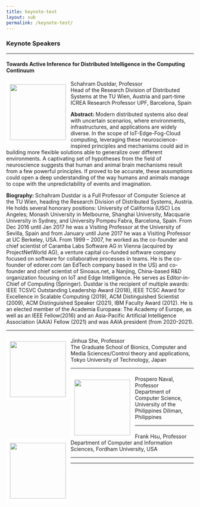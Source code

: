 ```yaml
---
title: keynote-test
layout: sub
permalink: /keynote-test/
---
```




<h3>Keynote Speakers</h3>
<hr/>

<h4>Towards Active Inference for Distributed Intelligence in the Computing Continuum</h4>
<img src="/2024/assets/images/speaker/schahram_dustdar.jpg" align="left" style="border:10px solid white" width="150">Schahram Dustdar, Professor
<br/>
Head of the Research Division of Distributed Systems at the TU Wien, Austria and part-time ICREA Research Professor UPF, Barcelona, Spain
<p>
<b>Abstract: </b> Modern distributed systems also deal with uncertain scenarios, where environments, infrastructures, and applications are widely diverse. In the scope of IoT-Edge-Fog-Cloud computing, leveraging these neuroscience-inspired principles and mechanisms could aid in building more flexible solutions able to generalize over different environments. A captivating set of hypotheses from the field of neuroscience suggests that human and animal brain mechanisms result from a few powerful principles. If proved to be accurate, these assumptions could open a deep understanding of the way humans and animals manage to cope with the unpredictability of events and imagination.
</p>
<p>
<b>Biography: </b> Schahram Dustdar is a Full Professor of Computer Science at the TU Wien, heading the Research Division of Distributed Systems, Austria. He holds several honorary positions: University of California (USC) Los Angeles; Monash University in Melbourne, Shanghai University, Macquarie University in Sydney, and University Pompeu Fabra, Barcelona, Spain. From Dec 2016 until Jan 2017 he was a Visiting Professor at the University of Sevilla, Spain and from January until June 2017 he was a Visiting Professor at UC Berkeley, USA. From 1999 – 2007, he worked as the co-founder and chief scientist of Caramba Labs Software AG in Vienna (acquired by ProjectNetWorld AG), a venture capital co-funded software company focused on software for collaborative processes in teams. He is the co-founder of edorer.com (an EdTech company based in the US) and co-founder and chief scientist of Sinoaus.net, a Nanjing, China-based R&D organization focusing on IoT and Edge Intelligence. He serves as Editor-in-Chief of Computing (Springer). Dustdar is the recipient of multiple awards: IEEE TCSVC Outstanding Leadership Award (2018), IEEE TCSC Award for Excellence in Scalable Computing (2019), ACM Distinguished Scientist (2009), ACM Distinguished Speaker (2021), IBM Faculty Award (2012). He is an elected member of the Academia Europaea: The Academy of Europe, as well as an IEEE Fellow(2016) and an Asia-Pacific Artificial Intelligence Association (AAIA) Fellow (2021) and was AAIA president (from 2020-2021).
</p>
<hr/>

<h4></h4>
<img src="/2024/assets/images/speaker/jinhua_she.jpg" align="left" style="border:10px solid white" width="150">Jinhua She, Professor
<br/>
The Graduate School of Bionics, Computer and Media Sciences/Control theory and applications, Tokyo University of Technology, Japan

<hr/>

<h4></h4>
<img src="/2024/assets/images/speaker/prospero_naval.png" align="left" style="border:10px solid white" width="150">Prospero Naval, Professor
<br/>
Department of Computer Science, University of the Philippines Diliman, Philippines

<hr/>


<h4></h4>
<img src="/2024/assets/images/speaker/frank_hsu.jpg" align="left" style="border:10px solid white" width="150">Frank Hsu, Professor
<br/>
Department of Computer and Information Sciences, Fordham University, USA

<hr/>

<hr/> 
